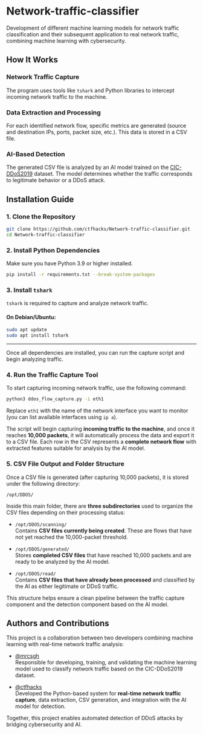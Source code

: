 # Network-traffic-classifier
Development of different machine learning models for network traffic classification and their subsequent application to real network traffic, combining machine learning with cybersecurity.


## How It Works

### Network Traffic Capture
The program uses tools like `tshark` and Python libraries to intercept incoming network traffic to the machine.

### Data Extraction and Processing
For each identified network flow, specific metrics are generated (source and destination IPs, ports, packet size, etc.). This data is stored in a CSV file.

### AI-Based Detection
The generated CSV file is analyzed by an AI model trained on the [CIC-DDoS2019](https://www.kaggle.com/datasets/aymenabb/ddos-evaluation-dataset-cic-ddos2019) dataset. The model determines whether the traffic corresponds to legitimate behavior or a DDoS attack.


## Installation Guide

### 1. Clone the Repository

```bash
git clone https://github.com/ctfhacks/Network-traffic-classifier.git
cd Network-traffic-classifier
```

### 2. Install Python Dependencies

Make sure you have Python 3.9 or higher installed.

```bash
pip install -r requirements.txt --break-system-packages
```

### 3. Install `tshark`

`tshark` is required to capture and analyze network traffic.

#### On Debian/Ubuntu:

```bash
sudo apt update
sudo apt install tshark
```
---

Once all dependencies are installed, you can run the capture script and begin analyzing traffic.

### 4. Run the Traffic Capture Tool

To start capturing incoming network traffic, use the following command:

```bash
python3 ddos_flow_capture.py -i eth1
```

Replace `eth1` with the name of the network interface you want to monitor (you can list available interfaces using `ip a`).

The script will begin capturing **incoming traffic to the machine**, and once it reaches **10,000 packets**, it will automatically process the data and export it to a CSV file. Each row in the CSV represents a **complete network flow** with extracted features suitable for analysis by the AI model.

### 5. CSV File Output and Folder Structure

Once a CSV file is generated (after capturing 10,000 packets), it is stored under the following directory:

```
/opt/DDOS/
```

Inside this main folder, there are **three subdirectories** used to organize the CSV files depending on their processing status:

- `/opt/DDOS/scanning/`  
  Contains **CSV files currently being created**. These are flows that have not yet reached the 10,000-packet threshold.

- `/opt/DDOS/generated/`  
  Stores **completed CSV files** that have reached 10,000 packets and are ready to be analyzed by the AI model.

- `/opt/DDOS/read/`  
  Contains **CSV files that have already been processed** and classified by the AI as either legitimate or DDoS traffic.

This structure helps ensure a clean pipeline between the traffic capture component and the detection component based on the AI model.


## Authors and Contributions

This project is a collaboration between two developers combining machine learning with real-time network traffic analysis:

- [@mrcsgh](https://github.com/mrcsgh)  
  Responsible for developing, training, and validating the machine learning model used to classify network traffic based on the CIC-DDoS2019 dataset.

- [@ctfhacks](https://github.com/ctfhacks)  
  Developed the Python-based system for **real-time network traffic capture**, data extraction, CSV generation, and integration with the AI model for detection.

Together, this project enables automated detection of DDoS attacks by bridging cybersecurity and AI.
